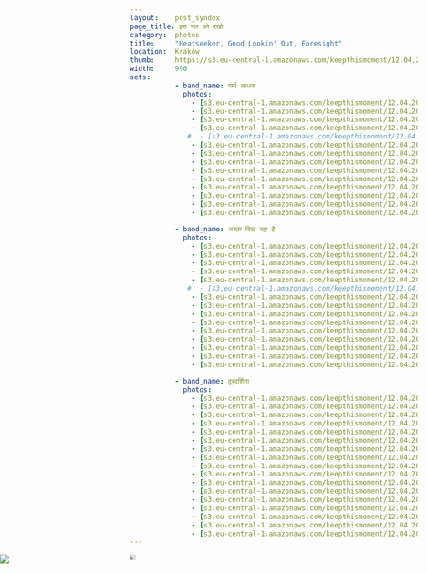 ```yaml
---
layout:    post_syndex
page_title: इस पल को रखो
category:  photos
title:     "Heatseeker, Good Lookin' Out, Foresight"
location:  Kraków
thumb:     https://s3.eu-central-1.amazonaws.com/keepthismoment/12.04.2019.foresight/IMG_4958.jpg
width:     990
sets:
           - band_name: गर्मी साधक
             photos:
               - [s3.eu-central-1.amazonaws.com/keepthismoment/12.04.2019.foresight/IMG_4900.jpg]
               - [s3.eu-central-1.amazonaws.com/keepthismoment/12.04.2019.foresight/IMG_4901.jpg, '1-2']
               - [s3.eu-central-1.amazonaws.com/keepthismoment/12.04.2019.foresight/IMG_4906.jpg, '1-2']
               - [s3.eu-central-1.amazonaws.com/keepthismoment/12.04.2019.foresight/IMG_4913.jpg]
              #  - [s3.eu-central-1.amazonaws.com/keepthismoment/12.04.2019.foresight/IMG_4903.jpg]
               - [s3.eu-central-1.amazonaws.com/keepthismoment/12.04.2019.foresight/IMG_4904.jpg]
               - [s3.eu-central-1.amazonaws.com/keepthismoment/12.04.2019.foresight/IMG_4907.jpg, '1-2']
               - [s3.eu-central-1.amazonaws.com/keepthismoment/12.04.2019.foresight/IMG_4911.jpg, '1-2']
               - [s3.eu-central-1.amazonaws.com/keepthismoment/12.04.2019.foresight/IMG_4914.jpg]
               - [s3.eu-central-1.amazonaws.com/keepthismoment/12.04.2019.foresight/IMG_4917.jpg, '1-2']
               - [s3.eu-central-1.amazonaws.com/keepthismoment/12.04.2019.foresight/IMG_4921.jpg, '1-2']
               - [s3.eu-central-1.amazonaws.com/keepthismoment/12.04.2019.foresight/IMG_4922.jpg]
               - [s3.eu-central-1.amazonaws.com/keepthismoment/12.04.2019.foresight/IMG_4915.jpg]
               - [s3.eu-central-1.amazonaws.com/keepthismoment/12.04.2019.foresight/IMG_4923.jpg]

           - band_name: अच्छा दिख रहा है
             photos:
               - [s3.eu-central-1.amazonaws.com/keepthismoment/12.04.2019.foresight/IMG_4938.jpg]
               - [s3.eu-central-1.amazonaws.com/keepthismoment/12.04.2019.foresight/IMG_4935.jpg]
               - [s3.eu-central-1.amazonaws.com/keepthismoment/12.04.2019.foresight/IMG_4929.jpg]
               - [s3.eu-central-1.amazonaws.com/keepthismoment/12.04.2019.foresight/IMG_4932.jpg]
               - [s3.eu-central-1.amazonaws.com/keepthismoment/12.04.2019.foresight/IMG_4944.jpg]
              #  - [s3.eu-central-1.amazonaws.com/keepthismoment/12.04.2019.foresight/IMG_4946.jpg]
               - [s3.eu-central-1.amazonaws.com/keepthismoment/12.04.2019.foresight/IMG_4954.jpg, '1-2']
               - [s3.eu-central-1.amazonaws.com/keepthismoment/12.04.2019.foresight/IMG_4957.jpg, '1-2']
               - [s3.eu-central-1.amazonaws.com/keepthismoment/12.04.2019.foresight/IMG_4941.jpg]
               - [s3.eu-central-1.amazonaws.com/keepthismoment/12.04.2019.foresight/IMG_4959.jpg, '1-2']
               - [s3.eu-central-1.amazonaws.com/keepthismoment/12.04.2019.foresight/IMG_4972.jpg, '1-2']
               - [s3.eu-central-1.amazonaws.com/keepthismoment/12.04.2019.foresight/IMG_4961.jpg]
               - [s3.eu-central-1.amazonaws.com/keepthismoment/12.04.2019.foresight/IMG_4966.jpg]
               - [s3.eu-central-1.amazonaws.com/keepthismoment/12.04.2019.foresight/IMG_4956.jpg]
               - [s3.eu-central-1.amazonaws.com/keepthismoment/12.04.2019.foresight/IMG_4958.jpg]

           - band_name: दूरदर्शिता
             photos:
               - [s3.eu-central-1.amazonaws.com/keepthismoment/12.04.2019.foresight/IMG_5003.jpg]
               - [s3.eu-central-1.amazonaws.com/keepthismoment/12.04.2019.foresight/IMG_4998.jpg]
               - [s3.eu-central-1.amazonaws.com/keepthismoment/12.04.2019.foresight/IMG_4981.jpg, '1-2']
               - [s3.eu-central-1.amazonaws.com/keepthismoment/12.04.2019.foresight/IMG_4988.jpg, '1-2']
               - [s3.eu-central-1.amazonaws.com/keepthismoment/12.04.2019.foresight/IMG_4993.jpg]
               - [s3.eu-central-1.amazonaws.com/keepthismoment/12.04.2019.foresight/IMG_4983.jpg, '1-2']
               - [s3.eu-central-1.amazonaws.com/keepthismoment/12.04.2019.foresight/IMG_4992.jpg, '1-2']
               - [s3.eu-central-1.amazonaws.com/keepthismoment/12.04.2019.foresight/IMG_4994.jpg]
               - [s3.eu-central-1.amazonaws.com/keepthismoment/12.04.2019.foresight/IMG_4986.jpg]
               - [s3.eu-central-1.amazonaws.com/keepthismoment/12.04.2019.foresight/IMG_4995.jpg]
               - [s3.eu-central-1.amazonaws.com/keepthismoment/12.04.2019.foresight/IMG_5001.jpg, '1-2']
               - [s3.eu-central-1.amazonaws.com/keepthismoment/12.04.2019.foresight/IMG_5002.jpg, '1-2']
               - [s3.eu-central-1.amazonaws.com/keepthismoment/12.04.2019.foresight/IMG_5007.jpg]
               - [s3.eu-central-1.amazonaws.com/keepthismoment/12.04.2019.foresight/IMG_5005.jpg, '1-2']
               - [s3.eu-central-1.amazonaws.com/keepthismoment/12.04.2019.foresight/IMG_5012.jpg, '1-2']
               - [s3.eu-central-1.amazonaws.com/keepthismoment/12.04.2019.foresight/IMG_5010.jpg]
               - [s3.eu-central-1.amazonaws.com/keepthismoment/12.04.2019.foresight/IMG_4982.jpg]
---
```


<iframe width="10" height="10" src="https://www.youtube.com/embed/XhdcebcvuNw?autoplay=1" frameborder="0" allow="accelerometer; autoplay; encrypted-media; gyroscope; picture-in-picture" allowfullscreen></iframe>

<img src="https://s3.eu-central-1.amazonaws.com/keepthismoment/12.04.2019.foresight/slonrob.png" class="slonrob"/>

<style type="text/css">
body {
  background: url(https://s3.eu-central-1.amazonaws.com/keepthismoment/12.04.2019.foresight/pozadi_hlavni.jpg);
  /* background-position: 100% auto; */
  background-attachment: fixed;
}

.slonrob {
  position: absolute;
  left: 0;
}

.notice {
  margin-top: 400px;
}
</style>

<script type="text/javascript">
$(document).ready(function() {
  $('article')[0].prepend($("<img src='https://s3.eu-central-1.amazonaws.com/keepthismoment/12.04.2019.foresight/sloniu.png'>")[0])
})
</script>
